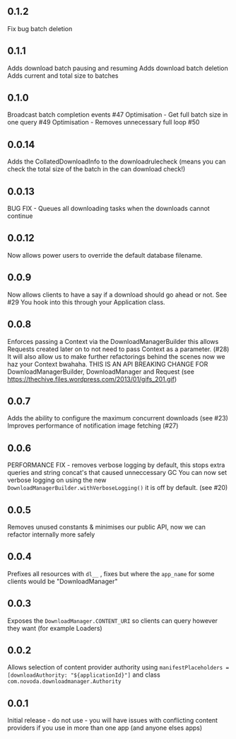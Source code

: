 0.1.2
-------

Fix bug batch deletion

0.1.1
-------

Adds download batch pausing and resuming
Adds download batch deletion
Adds current and total size to batches

0.1.0
-------

Broadcast batch completion events #47
Optimisation - Get full batch size in one query #49
Optimisation - Removes unnecessary full loop #50

0.0.14
-------

Adds the CollatedDownloadInfo to the downloadrulecheck (means you can check the total size of the batch in the can download check!)

0.0.13
-------

BUG FIX - Queues all downloading tasks when the downloads cannot continue

0.0.12
-------

Now allows power users to override the default database filename.

0.0.9
-------

Now allows clients to have a say if a download should go ahead or not. See #29 You hook into this through your Application class.

0.0.8
-------

Enforces passing a Context via the DownloadManagerBuilder this allows Requests created later on to not need to pass Context as a parameter. (#28)
It will also allow us to make further refactorings behind the scenes now we haz your Context bwahaha.
THIS IS AN API BREAKING CHANGE FOR DownloadManagerBuilder, DownloadManager and Request (see https://thechive.files.wordpress.com/2013/01/gifs_201.gif)

0.0.7
-------

Adds the ability to configure the maximum concurrent downloads (see #23)
Improves performance of notification image fetching (#27)

0.0.6
-------

PERFORMANCE FIX - removes verbose logging by default, this stops extra queries and string concat's that caused unneccessary GC
You can now set verbose logging on using the new `DownloadManagerBuilder.withVerboseLogging()` it is off by default. (see #20)

0.0.5
-------

Removes unused constants & minimises our public API, now we can refactor internally more safely

0.0.4
-------

Prefixes all resources with `dl__` , fixes but where the `app_name` for some clients would be "DownloadManager"

0.0.3
-------

Exposes the `DownloadManager.CONTENT_URI` so clients can query however they want (for example Loaders)

0.0.2
-------

Allows selection of content provider authority using `manifestPlaceholders = [downloadAuthority: "${applicationId}"]` and class `com.novoda.downloadmanager.Authority`

0.0.1
-------

Initial release - do not use - you will have issues with conflicting content providers if you use in more than one app (and anyone elses apps)
